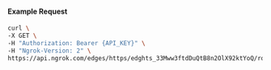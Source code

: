 <!-- Code generated for API Clients. DO NOT EDIT. -->

#### Example Request

```bash
curl \
-X GET \
-H "Authorization: Bearer {API_KEY}" \
-H "Ngrok-Version: 2" \
https://api.ngrok.com/edges/https/edghts_33Mww3ftdDuQtB8n2OlX92ktYoQ/routes/edghtsrt_33Mww31sUcAheum5JlgstcTr724/ip_restriction
```
